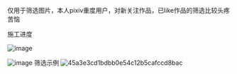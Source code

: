仅用于筛选图片，本人pixiv重度用户，对新关注作品，已like作品的筛选比较头疼苦恼

施工进度

![image](https://github.com/user-attachments/assets/92090af7-fe07-4987-8bee-460256ab5628)

![image](https://github.com/user-attachments/assets/15f40e18-63c1-488a-a6a8-c3c11d21d1c8)
筛选示例
![45a3e3cd1bdbb0e54c12b5cafccd8bac](https://github.com/user-attachments/assets/898fe7d0-7a0d-47e5-9089-95d49f47b96a)
